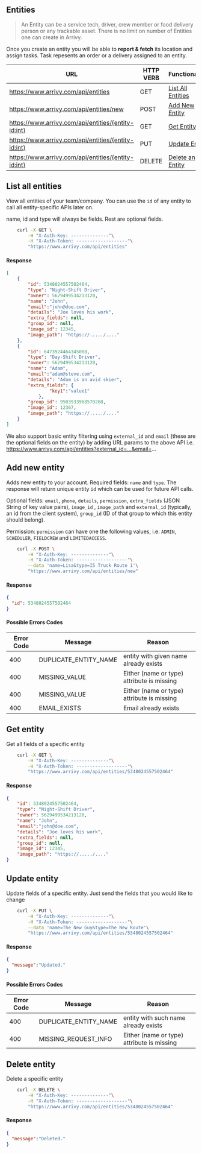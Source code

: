 ## Entities

> An Entity can be a service tech, driver, crew member or food delivery person or any trackable asset. There is no limit on number of Entities one can create in Arrivy.

Once you create an entity you will be able to **report & fetch** its location and assign tasks. Task repesents an order or a delivery assigned to an entity.

URL|HTTP VERB|Functionality|
---|---------|-------------|
https://www.arrivy.com/api/entities | GET | [List All Entities](#list-all-entities)
https://www.arrivy.com/api/entities/new | POST | [Add New Entity](#add-new-entity)
https://www.arrivy.com/api/entities/{entity-id:int} | GET | [Get Entity](#get-entity)
https://www.arrivy.com/api/entities/{entity-id:int} | PUT | [Update Entity](#update-entity)
https://www.arrivy.com/api/entities/{entity-id:int} | DELETE | [Delete an Entity](#delete-entity)

## List all entities
View all entities of your team/company. You can use the `id` of any entity to call all entity-specific APIs later on.

name, id and type will always be fields. Rest are optional fields.

```sh
    curl -X GET \
        -H "X-Auth-Key: --------------"\
        -H "X-Auth-Token: -------------------"\
        "https://www.arrivy.com/api/entities"
```

#### Response
```json
[
    {
        "id": 5348024557502464,
        "type": "Night-Shift Driver",
        "owner": 5629499534213120,
        "name": "John",
        "email":"john@doe.com",
        "details": "Joe loves his work",
        "extra_fields": null,
        "group_id": null,
        "image_id": 12345,
        "image_path": "https://...../...."
    },
    {
        "id": 6473924464345088,
        "type": "Day-Shift Driver",
        "owner": 5629499534213120,
        "name": "Adam",
        "email":"adam@steve.com",
        "details": "Adam is an avid skier",
        "extra_fields": {
                "key1":"value1"
            },
        "group_id": 9503933968570268,
        "image_id": 12367,
        "image_path": "https://...../...."        
    }
]
```
We also support basic entity filtering using `external_id` and `email` (these are the optional fields on the entity) by adding URL params to the above API i.e. https://www.arrivy.com/api/entities?external_id=...&email=...


## Add new entity
Adds new entity to your account. Required fields: `name` and `type`. The response will return unique entity `id` which can be used for future API calls.

Optional fields: `email`, `phone`, `details`, `permission`, `extra_fields` (JSON String of key value pairs), `image_id` , `image_path` and `external_id` (typically, an id from the client system), `group_id` (ID of that group to which this entity should belong).

Permission: `permission` can have one the following values, i.e. `ADMIN`, `SCHEDULER`, `FIELDCREW` and `LIMITEDACCESS`.

```sh
    curl -X POST \
        -H "X-Auth-Key: --------------"\
        -H "X-Auth-Token: -------------------"\
        --data 'name=Lisa&type=I5 Truck Route 1'\
        "https://www.arrivy.com/api/entities/new"
```
#### Response
```json
{
  "id": 5348024557502464
}
```

#### Possible Errors Codes
Error Code|Message|Reason|
----------|-------|------|
400|DUPLICATE\_ENTITY\_NAME|entity with given name already exists
400|MISSING_VALUE|Either (name or type) attribute is missing
400|MISSING_VALUE|Either (name or type) attribute is missing
400|EMAIL_EXISTS|Email already exists

## Get entity
Get all fields of a specific entity
```sh
    curl -X GET \
        -H "X-Auth-Key: --------------"\
        -H "X-Auth-Token: -------------------"\
        "https://www.arrivy.com/api/entities/5348024557502464"
```
#### Response
```json
{
    "id": 5348024557502464,
    "type": "Night-Shift Driver",
    "owner": 5629499534213120,
    "name": "John",
    "email":"john@doe.com",
    "details": "Joe loves his work",
    "extra_fields": null,
    "group_id": null,
    "image_id": 12345,
    "image_path": "https://...../...."
}
```

## Update entity
Update fields of a specific entity. Just send the fields that you would like to change
```sh
    curl -X PUT \
        -H "X-Auth-Key: --------------"\
        -H "X-Auth-Token: -------------------"\
        --data 'name=The New Guy&type=The New Route'\
        "https://www.arrivy.com/api/entities/5348024557502464"
```
#### Response
```json
{
  "message":"Updated."
}
```
#### Possible Errors Codes
Error Code|Message|Reason|
----------|-------|------|
400|DUPLICATE\_ENTITY\_NAME|entity with such name already exists
400|MISSING\_REQUEST\_INFO|Either (name or type) attribute is missing


## Delete entity
Delete a specific entity
```sh
    curl -X DELETE \
        -H "X-Auth-Key: --------------"\
        -H "X-Auth-Token: -------------------"\
        "https://www.arrivy.com/api/entities/5348024557502464"
```
#### Response
```json
{
  "message":"Deleted."
}
```
